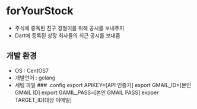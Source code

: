 # forYourStock
- 주식에 중독된 친구 경철이를 위해 공시를 보내주지
- Dart에 등록된 상장 회사들의 최근 공시를 보내줌

## 개발 환경
- OS : CentOS7
- 개발언어 : golang
- 세팅 파일
\### .config
export APIKEY=[API 인증키]
export GMAIL_ID=[본인 GMAIL ID]
export GAMIL_PASS=[본인 GMAIL PASS]
expoer TARGET_ID[대상 이메일]






